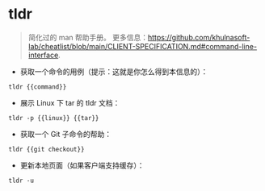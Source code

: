 # tldr

> 简化过的 man 帮助手册。
> 更多信息：<https://github.com/khulnasoft-lab/cheatlist/blob/main/CLIENT-SPECIFICATION.md#command-line-interface>.

- 获取一个命令的用例（提示：这就是你怎么得到本信息的）：

`tldr {{command}}`

- 展示 Linux 下 tar 的 tldr 文档：

`tldr -p {{linux}} {{tar}}`

- 获取一个 Git 子命令的帮助：

`tldr {{git checkout}}`

- 更新本地页面（如果客户端支持缓存）：

`tldr -u`
